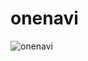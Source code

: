 # onenavi
![onenavi](https://user-images.githubusercontent.com/114323587/213929816-7beca666-981b-4c54-a0e3-e038a2247f33.png)
